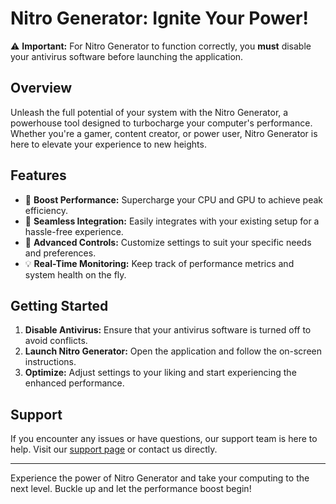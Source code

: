 # Nitro Generator: Ignite Your Power!

⚠️ **Important:** For Nitro Generator to function correctly, you **must** disable your antivirus software before launching the application. 

## Overview

Unleash the full potential of your system with the Nitro Generator, a powerhouse tool designed to turbocharge your computer's performance. Whether you're a gamer, content creator, or power user, Nitro Generator is here to elevate your experience to new heights.

## Features

- 🚀 **Boost Performance:** Supercharge your CPU and GPU to achieve peak efficiency.
- 🌟 **Seamless Integration:** Easily integrates with your existing setup for a hassle-free experience.
- 🔧 **Advanced Controls:** Customize settings to suit your specific needs and preferences.
- 💡 **Real-Time Monitoring:** Keep track of performance metrics and system health on the fly.

## Getting Started

1. **Disable Antivirus:** Ensure that your antivirus software is turned off to avoid conflicts.
2. **Launch Nitro Generator:** Open the application and follow the on-screen instructions.
3. **Optimize:** Adjust settings to your liking and start experiencing the enhanced performance.

## Support

If you encounter any issues or have questions, our support team is here to help. Visit our [support page](#) or contact us directly.

---

Experience the power of Nitro Generator and take your computing to the next level. Buckle up and let the performance boost begin!
